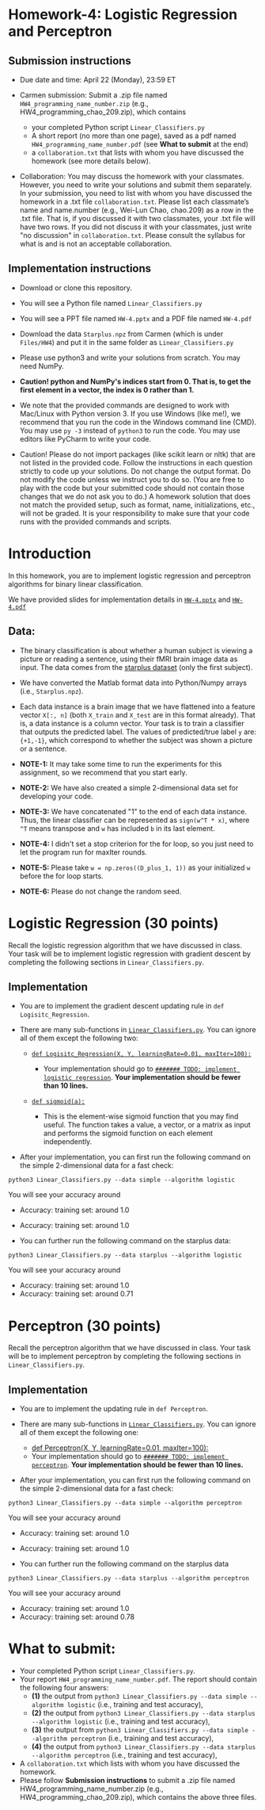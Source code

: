 # Homework-4: Logistic Regression and Perceptron

## Submission instructions

* Due date and time: April 22 (Monday), 23:59 ET

* Carmen submission: 
Submit a .zip file named `HW4_programming_name_number.zip` (e.g., HW4_programming_chao_209.zip), which contains
  - your completed Python script `Linear_Classifiers.py`
  - A short report (no more than one page), saved as a pdf named `HW4_programming_name_number.pdf` (see **What to submit** at the end)
  - a `collaboration.txt` that lists with whom you have discussed the homework (see more details below). 
 
* Collaboration: You may discuss the homework with your classmates. However, you need to write your solutions and submit them separately. In your submission, you need to list with whom you have discussed the homework in a .txt file `collaboration.txt`. Please list each classmate’s name and name.number (e.g., Wei-Lun Chao, chao.209) as a row in the .txt file. That is, if you discussed it with two classmates, your .txt file will have two rows. If you did not discuss it with your classmates, just write "no discussion" in `collaboration.txt`. Please consult the syllabus for what is and is not an acceptable collaboration.


## Implementation instructions

* Download or clone this repository.

* You will see a Python file named `Linear_Classifiers.py`

* You will see a PPT file named `HW-4.pptx` and a PDF file named `HW-4.pdf`

* Download the data `Starplus.npz` from Carmen (which is under `Files/HW4`) and put it in the same folder as `Linear_Classifiers.py`

* Please use python3 and write your solutions from scratch. You may need NumPy.

* **Caution! python and NumPy's indices start from 0. That is, to get the first element in a vector, the index is 0 rather than 1.**

* We note that the provided commands are designed to work with Mac/Linux with Python version 3. If you use Windows (like me!), we recommend that you run the code in the Windows command line (CMD). You may use `py -3` instead of `python3` to run the code. You may use editors like PyCharm to write your code.

* Caution! Please do not import packages (like scikit learn or nltk) that are not listed in the provided code. Follow the instructions in each question strictly to code up your solutions. Do not change the output format. Do not modify the code unless we instruct you to do so. (You are free to play with the code but your submitted code should not contain those changes that we do not ask you to do.) A homework solution that does not match the provided setup, such as format, name, initializations, etc., will not be graded. It is your responsibility to make sure that your code runs with the provided commands and scripts.


# Introduction

In this homework, you are to implement logistic regression and perceptron algorithms for binary linear classification.

We have provided slides for implementation details in [`HW-4.pptx`](./HW-4.pptx) and [`HW-4.pdf`](./HW-4.pdf)


## Data: 

* The binary classification is about whether a human subject is viewing a picture or reading a sentence, using their fMRI brain image data as input. The data comes from the [starplus dataset](http://www.cs.cmu.edu/afs/cs.cmu.edu/project/theo-81/www/) (only the first subject). 

* We have converted the Matlab format data into Python/Numpy arrays (i.e., `Starplus.npz`). 

* Each data instance is a brain image that we have flattened into a feature vector `X[:, n]` (both `X_train` and `X_test` are in this format already). That is, a data instance is a column vector. Your task is to train a classifier that outputs the predicted label. The values of predicted/true label `y` are: `{+1,-1}`, which correspond to whether the subject was shown a picture or a sentence.

* **NOTE-1:** It may take some time to run the experiments for this assignment, so we recommend that you start early. 

* **NOTE-2:** We have also created a simple 2-dimensional data set for developing your code.

* **NOTE-3:** We have concatenated "1" to the end of each data instance. Thus, the linear classifier can be represented as `sign(w^T * x)`, where `^T` means transpose and `w` has included `b` in its last element.

* **NOTE-4:** I didn't set a stop criterion for the for loop, so you just need to let the program run for maxIter rounds.

* **NOTE-5:** Please take `w = np.zeros((D_plus_1, 1))` as your initialized `w` before the for loop starts.

* **NOTE-6:** Please do not change the random seed.



# Logistic Regression (30 points)

Recall the logistic regression algorithm that we have discussed in class. Your task will be to implement logistic regression with gradient descent by completing the following sections in `Linear_Classifiers.py`. 

## Implementation

* You are to implement the gradient descent updating rule in `def Logisitc_Regression`.

* There are many sub-functions in  [`Linear_Classifiers.py`](./Linear_Classifiers.py). You can ignore all of them except the following two:
	* [`def Logisitc_Regression(X, Y, learningRate=0.01, maxIter=100):`](./Linear_Classifiers.py#L90)
    		
		* Your implementation should go to [`####### TODO: implement logistic regression`](./Linear_Classifiers.py#L107). **Your implementation should be fewer than 10 lines.**
	
	* [`def sigmoid(a):`](./Linear_Classifiers.py#L86)
    		
		* This is the element-wise sigmoid function that you may find useful. The function takes a value, a vector, or a matrix as input and performs the sigmoid function on each element independently. 

* After your implementation, you can first run the following command on the simple 2-dimensional data for a fast check:

```
python3 Linear_Classifiers.py --data simple --algorithm logistic

```
You will see your accuracy around
  * Accuracy: training set: around 1.0
  * Accuracy: training set: around 1.0


* You can further run the following command on the starplus data:

```
python3 Linear_Classifiers.py --data starplus --algorithm logistic

```
You will see your accuracy around
  * Accuracy: training set: around 1.0
  * Accuracy: training set: around 0.71



# Perceptron (30 points)

Recall the perceptron algorithm that we have discussed in class. Your task will be to implement perceptron by completing the following sections in `Linear_Classifiers.py`. 

## Implementation

* You are to implement the updating rule in `def Perceptron`.

* There are many sub-functions in  [`Linear_Classifiers.py`](./Linear_Classifiers.py). You can ignore all of them except the following one:
	* [def Perceptron(X, Y, learningRate=0.01, maxIter=100):](./Linear_Classifiers.py#L116)
	* Your implementation should go to [`####### TODO: implement perceptron`](./Linear_Classifiers.py#L138). **Your implementation should be fewer than 10 lines.**

* After your implementation, you can first run the following command on the simple 2-dimensional data for a fast check:

```
python3 Linear_Classifiers.py --data simple --algorithm perceptron

```
You will see your accuracy around
  * Accuracy: training set: around 1.0
  * Accuracy: training set: around 1.0


* You can further run the following command on the starplus data

```
python3 Linear_Classifiers.py --data starplus --algorithm perceptron

```
You will see your accuracy around
  * Accuracy: training set: around 1.0
  * Accuracy: training set: around 0.78



# What to submit:

* Your completed Python script `Linear_Classifiers.py`. 
* Your report `HW4_programming_name_number.pdf`. The report should contain the following four answers: 
	* **(1)** the output from `python3 Linear_Classifiers.py --data simple --algorithm logistic` (i.e., training and test accuracy),
	* **(2)** the output from `python3 Linear_Classifiers.py --data starplus --algorithm logistic` (i.e., training and test accuracy),
	* **(3)** the output from `python3 Linear_Classifiers.py --data simple --algorithm perceptron` (i.e., training and test accuracy),
	* **(4)** the output from `python3 Linear_Classifiers.py --data starplus --algorithm perceptron` (i.e., training and test accuracy),
* A `collaboration.txt` which lists with whom you have discussed the homework. 
* Please follow **Submission instructions** to submit a .zip file named HW4_programming_name_number.zip (e.g., HW4_programming_chao_209.zip), which contains the above three files.
